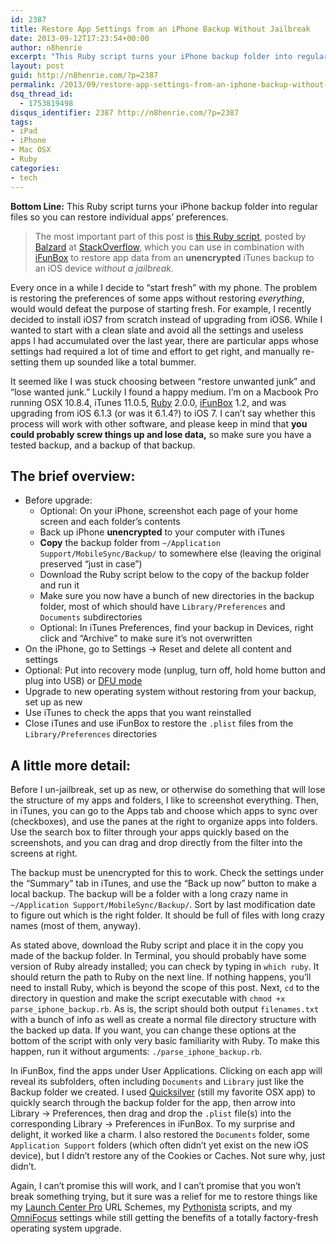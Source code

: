 ```yaml
---
id: 2387
title: Restore App Settings from an iPhone Backup Without Jailbreak
date: 2013-09-12T17:23:54+00:00
author: n8henrie
excerpt: "This Ruby script turns your iPhone backup folder into regular files so you can restore individual apps' preferences."
layout: post
guid: http://n8henrie.com/?p=2387
permalink: /2013/09/restore-app-settings-from-an-iphone-backup-without-jailbreak/
dsq_thread_id:
  - 1753819498
disqus_identifier: 2387 http://n8henrie.com/?p=2387
tags:
- iPad
- iPhone
- Mac OSX
- Ruby
categories:
- tech
---
```

**Bottom Line:** This Ruby script turns your iPhone backup folder into regular files so you can restore individual apps’ preferences.<!--more-->

> The most important part of this post is <a target="_blank" href="http://stackoverflow.com/a/9253197/1588795">this Ruby script</a>, posted by <a target="_blank" href="http://stackoverflow.com/users/723716/balzard">Balzard</a> at <a target="_blank" href="http://stackoverflow.com/" title="Stack Overflow">StackOverflow</a>, which you can use in combination with <a target="_blank" href="http://www.i-funbox.com/" title="iFunBox for Windows | File Manager, Browser, Explorer, Transferer ...">iFunBox</a> to restore app data from an **unencrypted** iTunes backup to an iOS device _without a jailbreak._

Every once in a while I decide to “start fresh” with my phone. The problem is restoring the preferences of some apps without restoring _everything_, would would defeat the purpose of starting fresh. For example, I recently decided to install iOS7 from scratch instead of upgrading from iOS6. While I wanted to start with a clean slate and avoid all the settings and useless apps I had accumulated over the last year, there are particular apps whose settings had required a lot of time and effort to get right, and manually re-setting them up sounded like a total bummer.

It seemed like I was stuck choosing between “restore unwanted junk” and “lose wanted junk.” Luckily I found a happy medium. I’m on a Macbook Pro running OSX 10.8.4, iTunes 11.0.5, <a target="_blank" href="https://www.ruby-lang.org">Ruby</a> 2.0.0, <a target="_blank" href="http://www.i-funbox.com/" title="iFunBox for Windows | File Manager, Browser, Explorer, Transferer ...">iFunBox</a> 1.2, and was upgrading from iOS 6.1.3 (or was it 6.1.4?) to iOS 7. I can’t say whether this process will work with other software, and please keep in mind that **you could probably screw things up and lose data,** so make sure you have a tested backup, and a backup of that backup.

## The brief overview:

  * Before upgrade:
      * Optional: On your iPhone, screenshot each page of your home screen and each folder’s contents
      * Back up iPhone **unencrypted** to your computer with iTunes
      * **Copy** the backup folder from `~/Application Support/MobileSync/Backup/` to somewhere else (leaving the original preserved “just in case”)
      * Download the Ruby script below to the copy of the backup folder and run it
      * Make sure you now have a bunch of new directories in the backup folder, most of which should have `Library/Preferences` and `Documents` subdirectories
      * Optional: In iTunes Preferences, find your backup in Devices, right click and “Archive” to make sure it’s not overwritten
  * On the iPhone, go to Settings -> Reset and delete all content and settings
  * Optional: Put into recovery mode (unplug, turn off, hold home button and plug into USB) or <a target="_blank" href="http://lmgtfy.com/?q=DFU+mode">DFU mode</a>
  * Upgrade to new operating system without restoring from your backup, set up as new
  * Use iTunes to check the apps that you want reinstalled
  * Close iTunes and use iFunBox to restore the `.plist` files from the `Library/Preferences` directories

## A little more detail:

Before I un-jailbreak, set up as new, or otherwise do something that will lose the structure of my apps and folders, I like to screenshot everything. Then, in iTunes, you can go to the Apps tab and choose which apps to sync over (checkboxes), and use the panes at the right to organize apps into folders. Use the search box to filter through your apps quickly based on the screenshots, and you can drag and drop directly from the filter into the screens at right.

The backup must be unencrypted for this to work. Check the settings under the “Summary” tab in iTunes, and use the “Back up now” button to make a local backup. The backup will be a folder with a long crazy name in `~/Application Support/MobileSync/Backup/`. Sort by last modification date to figure out which is the right folder. It should be full of files with long crazy names (most of them, anyway).

As stated above, download the Ruby script and place it in the copy you made of the backup folder. In Terminal, you should probably have some version of Ruby already installed; you can check by typing in `which ruby`. It should return the path to Ruby on the next line. If nothing happens, you’ll need to install Ruby, which is beyond the scope of this post. Next, `cd` to the directory in question and make the script executable with `chmod +x parse_iphone_backup.rb`. As is, the script should both output `filenames.txt` with a bunch of info as well as create a normal file directory structure with the backed up data. If you want, you can change these options at the bottom of the script with only very basic familiarity with Ruby. To make this happen, run it without arguments: `./parse_iphone_backup.rb`.

In iFunBox, find the apps under User Applications. Clicking on each app will reveal its subfolders, often including `Documents` and `Library` just like the Backup folder we created. I used <a target="_blank" href="http://qsapp.com">Quicksilver</a> (still my favorite OSX app) to quickly search through the backup folder for the app, then arrow into Library -> Preferences, then drag and drop the `.plist` file(s) into the corresponding Library -> Preferences in iFunBox. To my surprise and delight, it worked like a charm. I also restored the `Documents` folder, some `Application Support` folders (which often didn’t yet exist on the new iOS device), but I didn’t restore any of the Cookies or Caches. Not sure why, just didn’t.

Again, I can’t promise this will work, and I can’t promise that you won’t break something trying, but it sure was a relief for me to restore things like my <a target="_blank" href="https://itunes.apple.com/us/app/launch-center-pro/id532016360?mt=8&at=10l5H6" title="Launch Center Pro">Launch Center Pro</a> URL Schemes, my <a target="_blank" href="https://itunes.apple.com/us/app/pythonista/id528579881?mt=8&uo=4&at=10l5H6" title="Pythonista">Pythonista</a> scripts, and my <a target="_blank" href="https://itunes.apple.com/us/app/omnifocus-2-for-iphone/id690305341?mt=8&at=10l5H6">OmniFocus</a> settings while still getting the benefits of a totally factory-fresh operating system upgrade.

<script src="https://gist.github.com/n8henrie/6543069.js"></script>
